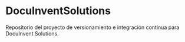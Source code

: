 # DocuInventSolutions
Repositorio del proyecto de versionamiento e integración continua para DocuInvent Solutions.
